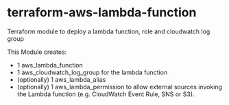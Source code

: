 # terraform-aws-lambda-function
Terraform module to deploy a lambda function, role and cloudwatch log group

This Module creates:
- 1 aws_lambda_function
- 1 aws_cloudwatch_log_group for the lambda function
- (optionally) 1 aws_lambda_alias
- (optionally) 1 aws_lambda_permission to allow external sources invoking the Lambda function (e.g. CloudWatch Event Rule, SNS or S3).
